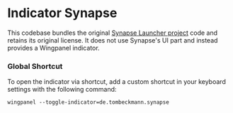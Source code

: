 # Indicator Synapse

This codebase bundles the original [Synapse Launcher project](https://launchpad.net/synapse-project) code and retains its original license. It does not use Synapse's UI part and instead provides a Wingpanel indicator.

### Global Shortcut
To open the indicator via shortcut, add a custom shortcut in your keyboard settings with the following command:
```
wingpanel --toggle-indicator=de.tombeckmann.synapse
```
